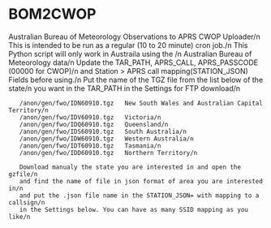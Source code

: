 # BOM2CWOP
Australian Bureau of Meteorology Observations to APRS CWOP Uploader/n
 This is intended to be run as a regular (10 to 20 minute) cron job./n
       This Python script will only work in Austraila using the /n
       Australian Bureau of Meteorology data/n 
       Update the TAR_PATH, APRS_CALL, APRS_PASSCODE (00000 for CWOP)/n
       and Station > APRS call mapping(STATION_JSON) Fields before using./n
       Put the name of the TGZ file from the list below of the state/n
       you want in the TAR_PATH in the Settings for FTP download/n  
           
       /anon/gen/fwo/IDN60910.tgz	New South Wales and Australian Capital Territory/n
       /anon/gen/fwo/IDV60910.tgz	Victoria/n
       /anon/gen/fwo/IDQ60910.tgz	Queensland/n
       /anon/gen/fwo/IDS60910.tgz	South Australia/n
       /anon/gen/fwo/IDW60910.tgz   Western Australia/n
       /anon/gen/fwo/IDT60910.tgz	Tasmania/n
       /anon/gen/fwo/IDD60910.tgz	Northern Territory/n

       Download manualy the state you are interested in and open the gzfile/n
       and find the name of file in json format of area you are interested in/n
       and put the .json file name in the STATION_JSON= with mapping to a callsign/n
       in the Settings below. You can have as many SSID mapping as you like/n 

